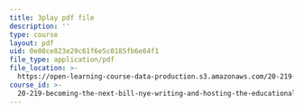 ```yaml
---
title: 3play pdf file
description: ''
type: course
layout: pdf
uid: 0e08ce823e29c61f6e5c0185fb6e64f1
file_type: application/pdf
file_location: >-
  https://open-learning-course-data-production.s3.amazonaws.com/20-219-becoming-the-next-bill-nye-writing-and-hosting-the-educational-show-january-iap-2015/0e08ce823e29c61f6e5c0185fb6e64f1_2nSxmWTdDU4.pdf
course_id: >-
  20-219-becoming-the-next-bill-nye-writing-and-hosting-the-educational-show-january-iap-2015
---
```

